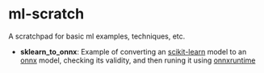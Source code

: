 # ml-scratch

A scratchpad for basic ml examples, techniques, etc.


- **sklearn_to_onnx**: Example of converting an [scikit-learn](https://scikit-learn.org/stable/) model to an [onnx](https://onnx.ai) model, checking its validity, and then runing it using [onnxruntime](https://onnxruntime.ai)